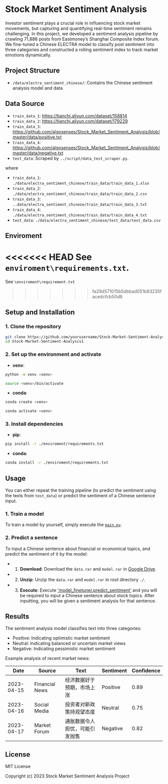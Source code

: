 # Stock Market Sentiment Analysis

Investor sentiment plays a crucial role in influencing stock market movements, but capturing and quantifying real-time sentiment remains challenging. In this project, we developed a sentiment analysis pipeline by crawling 71,888 posts from Eastmoney’s Shanghai Composite Index forum. We fine-tuned a Chinese ELECTRA model to classify post sentiment into three categories and constructed a rolling sentiment index to track market emotions dynamically.

## Project Structure

- `/data/electra_sentiment_chinese/`: Contains the Chinese sentiment analysis model and data

## Data Source

- `train_data_1`: https://tianchi.aliyun.com/dataset/158814
- `train_data_2`: https://tianchi.aliyun.com/dataset/179229
- `train_data_3`: https://github.com/algosenses/Stock_Market_Sentiment_Analysis/blob/master/data/positive.txt
- `train_data_4`: https://github.com/algosenses/Stock_Market_Sentiment_Analysis/blob/master/data/negative.txt
- `test_data`: Scraped by `../script/data_test_scraper.py`.


where

- `train_data_1`: `./data/electra_sentiment_chinese/train_data/train_data_1.xlsx`
- `train_data_2`: `./data/electra_sentiment_chinese/train_data/train_data_2.csv`
- `train_data_3`: `..data/electra_sentiment_chinese/train_data/train_data_3.txt`
- `train_data_4`: `./data/electra_sentiment_chinese/train_data/train_data_4.txt`
- `test_data`: `./data/electra_sentiment_chinese/test_data/test_data.csv`

## Enviroment

<<<<<<< HEAD
See `enviroment\requirements.txt`.
=======
See `\enviroment\requirement.txt`
>>>>>>> fa29d571015b5dbbad051b83235facedcfcb50d8

## Setup and Installation

### 1. Clone the repository

```bash
git clone https://github.com/yourusername/Stock-Market-Sentiment-Analysis1.git
cd Stock-Market-Sentiment-Analysis1
```

### 2. Set up the environment and activate

- **venv**:

```bash
python -m venv <venv>

source <venv>/bin/activate
```

- **conda**:

```bash
conda create <venv>

conda activate <venv>
```

### 3. Install dependencies

- **pip**:

```bash
pip install -r ./enviroment/requirements.txt
```

- **conda**:

```bash
conda install -r ./enviroment/requirements.txt
```

## Usage

You can either repeat the training pipeline (to predict the sentiment using the texts from `test_data`) or predict the sentiment of a Chinese sentence input.

### 1. Train a model

To train a model by yourself, simply execute the [`main.py`]().

### 2. Predict a sentence

To input a Chinese sentence about financial or economical topics, and predict the sentiment of it by the model:

- 1. **Download**: Download the `data.rar` and `model.rar` in [Google Drive](https://drive.google.com/drive/folders/1XJNfichk1kVdcaTAptdlns2KVjW8eKPN?dmr=1&ec=wgc-drive-hero-goto).

- 2. **Unzip**: Unzip the `data.rar` and `model.rar` in root directory `./`.

- 3. **Execute**: Execute ['model_finetuner.predict_sentiment'](https://github.com/ZijianWang1125/Stock-Market-Sentiment-Analysis/blob/main/script/model_finetuner.py) and you will be required to input a Chinese sentence about stock topics. After inputting, you will be given a sentiment analysis for that sentence.

## Results

The sentiment analysis model classifies text into three categories:
- Positive: Indicating optimistic market sentiment
- Neutral: Indicating balanced or uncertain market views
- Negative: Indicating pessimistic market sentiment

Example analysis of recent market news:

| Date       | Source         | Text                           | Sentiment | Confidence |
| ---------- | -------------- | ------------------------------ | --------- | ---------- |
| 2023-04-15 | Financial News | 经济数据好于预期，市场上涨     | Positive  | 0.89       |
| 2023-04-16 | Social Media   | 投资者对新政策持观望态度       | Neutral   | 0.75       |
| 2023-04-17 | Market Forum   | 通胀数据令人担忧，可能引发抛售 | Negative  | 0.82       |

## License

MIT License

Copyright (c) 2023 Stock Market Sentiment Analysis Project
